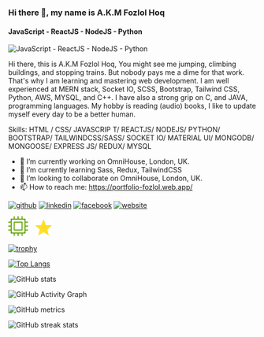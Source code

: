### Hi there 👋, my name is A.K.M Fozlol Hoq
#### JavaScript - ReactJS - NodeJS - Python
![JavaScript - ReactJS - NodeJS - Python](https://media-exp1.licdn.com/dms/image/C5616AQHTINIiG1ouQg/profile-displaybackgroundimage-shrink_350_1400/0/1630754076090?e=1641427200&v=beta&t=wBWwPNTcozhSPKgoKkmpP8rdMzvHWFrKAMuz_rVs1Do)

 Hi there, this is A.K.M Fozlol Hoq, You might see me jumping, climbing buildings, and stopping trains. But nobody pays me a dime for that work. That's why I am learning and mastering web development. I am well experienced at MERN stack, Socket IO, SCSS, Bootstrap, Tailwind CSS,  Python, AWS, MYSQL, and C++. I have also a strong grip on C, and JAVA, programming languages. My hobby is reading (audio) books, I like to update myself every day to be a better human.
 
Skills: HTML / CSS/ JAVASCRIP T/ REACTJS/ NODEJS/ PYTHON/ BOOTSTRAP/ TAILWINDCSS/SASS/ SOCKET IO/ MATERIAL UI/ MONGODB/ MONGOOSE/ EXPRESS JS/ REDUX/ MYSQL

- 🔭 I’m currently working on OmniHouse, London, UK. 
- 🌱 I’m currently learning Sass, Redux, TailwindCSS 
- 👯 I’m looking to collaborate on OmniHouse, London, UK. 
- 📫 How to reach me: https://portfolio-fozlol.web.app/ 


[<img src='https://cdn.jsdelivr.net/npm/simple-icons@3.0.1/icons/github.svg' alt='github' height='40'>](https://github.com/A-K-M-Fozlol-Hoq)  [<img src='https://cdn.jsdelivr.net/npm/simple-icons@3.0.1/icons/linkedin.svg' alt='linkedin' height='40'>](https://www.linkedin.com/in/https://www.linkedin.com/in/fozlol//)  [<img src='https://cdn.jsdelivr.net/npm/simple-icons@3.0.1/icons/facebook.svg' alt='facebook' height='40'>](https://www.facebook.com/https://www.facebook.com/fozlol.hoq.75/)  [<img src='https://cdn.jsdelivr.net/npm/simple-icons@3.0.1/icons/icloud.svg' alt='website' height='40'>](https://portfolio-fozlol.web.app/)  

<a href='https://docs.github.com/en/developers'><img src='https://raw.githubusercontent.com/acervenky/animated-github-badges/master/assets/devbadge.gif' width='40' height='40'></a> <a href='https://stars.github.com/'><img src='https://raw.githubusercontent.com/acervenky/animated-github-badges/master/assets/starbadge.gif' width='35' height='35'></a> 

[![trophy](https://github-profile-trophy.vercel.app/?username=A-K-M-Fozlol-Hoq)](https://github.com/ryo-ma/github-profile-trophy)

[![Top Langs](https://github-readme-stats.vercel.app/api/top-langs/?username=A-K-M-Fozlol-Hoq)](https://github.com/anuraghazra/github-readme-stats)

![GitHub stats](https://github-readme-stats.vercel.app/api?username=A-K-M-Fozlol-Hoq&show_icons=true)  

![GitHub Activity Graph](https://activity-graph.herokuapp.com/graph?username=A-K-M-Fozlol-Hoq)  

![GitHub metrics](https://metrics.lecoq.io/A-K-M-Fozlol-Hoq)  

![GitHub streak stats](https://github-readme-streak-stats.herokuapp.com/?user=A-K-M-Fozlol-Hoq)  


